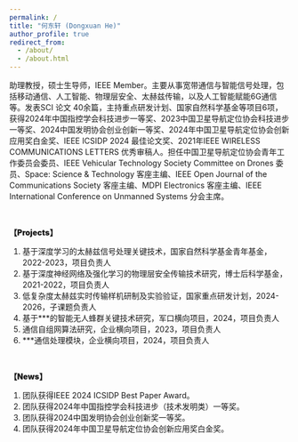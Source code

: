 ```yaml
---
permalink: /
title: "何东轩 (Dongxuan He)"
author_profile: true
redirect_from: 
  - /about/
  - /about.html
---
```


助理教授，硕士生导师，IEEE Member。主要从事宽带通信与智能信号处理，包括移动通信、人工智能、物理层安全、太赫兹传输，以及人工智能赋能6G通信等。发表SCI 论文 40余篇，主持重点研发计划、国家自然科学基金等项目6项，获得2024年中国指控学会科技进步一等奖、2023中国卫星导航定位协会科技进步一等奖、2024中国发明协会创业创新一等奖、2024年中国卫星导航定位协会创新应用奖白金奖、IEEE ICSIDP 2024 最佳论文奖、2021年IEEE WIRELESS COMMUNICATIONS LETTERS 优秀审稿人。担任中国卫星导航定位协会青年工作委员会委员、IEEE Vehicular Technology Society Committee on Drones 委员、Space: Science & Technology 客座主编、IEEE Open Journal of the Communications Society 客座主编、MDPI Electronics 客座主编、IEEE International Conference on Unmanned Systems 分会主席。



<br>
<p style="font-weight: 900;">【Projects】</p>
<ol>
    <li>基于深度学习的太赫兹信号处理关键技术，国家自然科学基金青年基金，2022-2023，项目负责人</li>
    <li>基于深度神经网络及强化学习的物理层安全传输技术研究，博士后科学基金，2021-2022，项目负责人</li>
    <li>低复杂度太赫兹实时传输样机研制及实验验证，国家重点研发计划，2024-2026，子课题负责人</li>
    <li>基于***的智能无人蜂群关键技术研究，军口横向项目，2024，项目负责人</li>
    <li>通信自组网算法研究，企业横向项目，2023，项目负责人</li>
    <li>***通信处理模块，企业横向项目，2024，项目负责人</li>
</ol>

<br>
<p style="font-weight: 900;">【News】</p>
<ol>
    <li>团队获得IEEE 2024 ICSIDP Best Paper Award。</li>
    <li>团队获得2024年中国指控学会科技进步（技术发明类）一等奖。</li>
    <li>团队获得2024中国发明协会创业创新奖一等奖。</li>
    <li>团队获得2024年中国卫星导航定位协会创新应用奖白金奖。</li>
</ol>